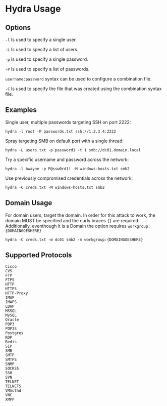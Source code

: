 # Hydra Usage

## Options

``-l`` Is used to specify a single user.

``-L`` Is used to specify a list of users.

``-p`` Is used to specify a single password.

``-P`` Is used to specify a list of passwords.

``username:password`` syntax can be used to configure a combination file.

``-C`` Is used to specify the file that was created using the combination syntax file.

## Examples


Single user, multiple passwords targeting SSH on port 2222:
```
hydra -l root -P passwords.txt ssh://1.2.3.4:2222
```
Spray targeting SMB on default port with a single thread:
```
hydra -L users.txt -p password1 -t 1 smb://dc01.domain.local
```
Try a specific username and password across the network:
```
hydra -l bwayne -p P@ssw0rd1! -M windows-hosts.txt smb2
```
Use previously compromised credentials across the network:
```
hydra -C creds.txt -M windows-hosts.txt smb2
```

## Domain Usage

For domain users, target the domain. In order for this attack to work, the domain MUST be specified and the curly braces ``{}`` are required. Additionally, eventhough it is a Domain the option requires ``workgroup:{DOMAINGOESHERE}``

``hydra -C creds.txt -m dc01 smb2 -m workgroup:{DOMAINGOESHERE}``


## Supported Protocols

```
Cisco
CVS
FTP
FTPS
HTTP
HTTPS
HTTP-Proxy
IMAP
IMAPS
LDAP
MSSQL
MySQL
Oracle
POP3
POP3S
Postgres
RDP
Redis
SIP
SMB
SMTP
SMTPS
SNMP
SOCKS5
SSH
SVN
TELNET
TELNETS
VMAuthd
VNC
XMPP
```
